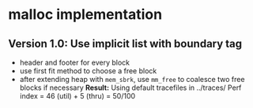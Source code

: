 # malloc implementation
## Version 1.0: Use implicit list with boundary tag
- header and footer for every block 
- use first fit method to choose a free block
- after extending heap with `mem_sbrk`, use `mm_free` to coalesce two free blocks if necessary
**Result:** 
Using default tracefiles in ../traces/
Perf index = 46 (util) + 5 (thru) = 50/100